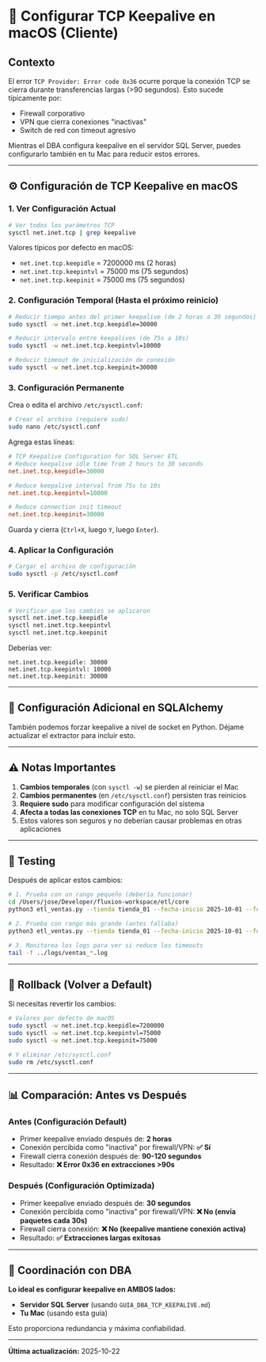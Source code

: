 # 🍎 Configurar TCP Keepalive en macOS (Cliente)

## Contexto

El error `TCP Provider: Error code 0x36` ocurre porque la conexión TCP se cierra durante transferencias largas (>90 segundos). Esto sucede típicamente por:
- Firewall corporativo
- VPN que cierra conexiones "inactivas"
- Switch de red con timeout agresivo

Mientras el DBA configura keepalive en el servidor SQL Server, puedes configurarlo también en tu Mac para reducir estos errores.

---

## ⚙️ Configuración de TCP Keepalive en macOS

### 1. Ver Configuración Actual

```bash
# Ver todos los parámetros TCP
sysctl net.inet.tcp | grep keepalive
```

Valores típicos por defecto en macOS:
- `net.inet.tcp.keepidle` = 7200000 ms (2 horas)
- `net.inet.tcp.keepintvl` = 75000 ms (75 segundos)
- `net.inet.tcp.keepinit` = 75000 ms (75 segundos)

### 2. Configuración Temporal (Hasta el próximo reinicio)

```bash
# Reducir tiempo antes del primer keepalive (de 2 horas a 30 segundos)
sudo sysctl -w net.inet.tcp.keepidle=30000

# Reducir intervalo entre keepalives (de 75s a 10s)
sudo sysctl -w net.inet.tcp.keepintvl=10000

# Reducir timeout de inicialización de conexión
sudo sysctl -w net.inet.tcp.keepinit=30000
```

### 3. Configuración Permanente

Crea o edita el archivo `/etc/sysctl.conf`:

```bash
# Crear el archivo (requiere sudo)
sudo nano /etc/sysctl.conf
```

Agrega estas líneas:

```conf
# TCP Keepalive Configuration for SQL Server ETL
# Reduce keepalive idle time from 2 hours to 30 seconds
net.inet.tcp.keepidle=30000

# Reduce keepalive interval from 75s to 10s
net.inet.tcp.keepintvl=10000

# Reduce connection init timeout
net.inet.tcp.keepinit=30000
```

Guarda y cierra (`Ctrl+X`, luego `Y`, luego `Enter`).

### 4. Aplicar la Configuración

```bash
# Cargar el archivo de configuración
sudo sysctl -p /etc/sysctl.conf
```

### 5. Verificar Cambios

```bash
# Verificar que los cambios se aplicaron
sysctl net.inet.tcp.keepidle
sysctl net.inet.tcp.keepintvl
sysctl net.inet.tcp.keepinit
```

Deberías ver:
```
net.inet.tcp.keepidle: 30000
net.inet.tcp.keepintvl: 10000
net.inet.tcp.keepinit: 30000
```

---

## 🔧 Configuración Adicional en SQLAlchemy

También podemos forzar keepalive a nivel de socket en Python. Déjame actualizar el extractor para incluir esto.

---

## ⚠️ Notas Importantes

1. **Cambios temporales** (con `sysctl -w`) se pierden al reiniciar el Mac
2. **Cambios permanentes** (en `/etc/sysctl.conf`) persisten tras reinicios
3. **Requiere sudo** para modificar configuración del sistema
4. **Afecta a todas las conexiones TCP** en tu Mac, no solo SQL Server
5. Estos valores son seguros y no deberían causar problemas en otras aplicaciones

---

## 🧪 Testing

Después de aplicar estos cambios:

```bash
# 1. Prueba con un rango pequeño (debería funcionar)
cd /Users/jose/Developer/fluxion-workspace/etl/core
python3 etl_ventas.py --tienda tienda_01 --fecha-inicio 2025-10-01 --fecha-fin 2025-10-03

# 2. Prueba con rango más grande (antes fallaba)
python3 etl_ventas.py --tienda tienda_01 --fecha-inicio 2025-10-01 --fecha-fin 2025-10-14

# 3. Monitorea los logs para ver si reduce los timeouts
tail -f ../logs/ventas_*.log
```

---

## 🔄 Rollback (Volver a Default)

Si necesitas revertir los cambios:

```bash
# Valores por defecto de macOS
sudo sysctl -w net.inet.tcp.keepidle=7200000
sudo sysctl -w net.inet.tcp.keepintvl=75000
sudo sysctl -w net.inet.tcp.keepinit=75000

# Y eliminar /etc/sysctl.conf
sudo rm /etc/sysctl.conf
```

---

## 📊 Comparación: Antes vs Después

### Antes (Configuración Default)
- Primer keepalive enviado después de: **2 horas**
- Conexión percibida como "inactiva" por firewall/VPN: **✅ Sí**
- Firewall cierra conexión después de: **90-120 segundos**
- Resultado: **❌ Error 0x36 en extracciones >90s**

### Después (Configuración Optimizada)
- Primer keepalive enviado después de: **30 segundos**
- Conexión percibida como "inactiva" por firewall/VPN: **❌ No (envía paquetes cada 30s)**
- Firewall cierra conexión: **❌ No (keepalive mantiene conexión activa)**
- Resultado: **✅ Extracciones largas exitosas**

---

## 🤝 Coordinación con DBA

**Lo ideal es configurar keepalive en AMBOS lados:**
- **Servidor SQL Server** (usando `GUIA_DBA_TCP_KEEPALIVE.md`)
- **Tu Mac** (usando esta guía)

Esto proporciona redundancia y máxima confiabilidad.

---

**Última actualización:** 2025-10-22
